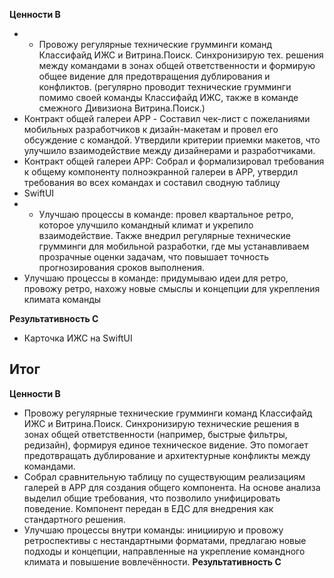 
**Ценности B**
- - Провожу регулярные технические грумминги команд Классифайд ИЖС и Витрина.Поиск. Синхронизирую тех. решения между командами в зонах общей ответственности и формирую общее видение для предотвращения дублирования и конфликтов. (регулярно проводит технические грумминги помимо своей команды Классифайд ИЖС, также в команде смежного Дивизиона Витрина.Поиск.)
- Контракт общей галереи APP - Составил чек-лист с пожеланиями мобильных разработчиков к дизайн-макетам и провел его обсуждение с командой. Утвердили критерии приемки макетов, что улучшило взаимодействие между дизайнерами и разработчиками.
- Контракт общей галереи APP: Собрал и формализировал требования к общему компоненту полноэкранной галереи в APP, утвердил требования во всех командах и составил сводную таблицу
- SwiftUI
- - Улучшаю процессы в команде: провел квартальное ретро, которое улучшило командный климат и укрепило взаимодействие. Также внедрил регулярные технические грумминги для мобильной разработки, где мы устанавливаем прозрачные оценки задачам, что повышает точность прогнозирования сроков выполнения.
- Улучшаю процессы в команде: придумываю идеи для ретро, провожу ретро, нахожу новые смыслы и концепции для укрепления климата команды

**Результативность C**
- Карточка ИЖС на SwiftUI

## Итог
**Ценности B**
- Провожу регулярные технические грумминги команд Классифайд ИЖС и Витрина.Поиск. Синхронизирую технические решения в зонах общей ответственности (например, быстрые фильтры, редизайн), формируя единое техническое видение. Это помогает предотвращать дублирование и архитектурные конфликты между командами.
- Собрал сравнительную таблицу по существующим реализациям галерей в APP для создания общего компонента. На основе анализа выделил общие требования, что позволило унифицировать поведение. Компонент передан в ЕДС для внедрения как стандартного решения.
- Улучшаю процессы внутри команды: инициирую и провожу ретроспективы с нестандартными форматами, предлагаю новые подходы и концепции, направленные на укрепление командного климата и повышение вовлечённости.
**Результативность C**

